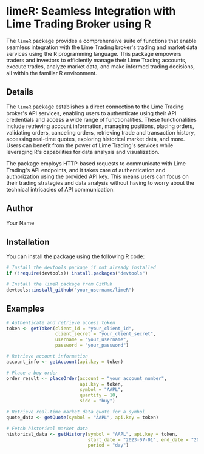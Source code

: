# limeR: Seamless Integration with Lime Trading Broker using R

The `limeR` package provides a comprehensive suite of functions that enable seamless integration with the Lime Trading broker's trading and market data services using the R programming language. This package empowers traders and investors to efficiently manage their Lime Trading accounts, execute trades, analyze market data, and make informed trading decisions, all within the familiar R environment.

## Details

The `limeR` package establishes a direct connection to the Lime Trading broker's API services, enabling users to authenticate using their API credentials and access a wide range of functionalities. These functionalities include retrieving account information, managing positions, placing orders, validating orders, canceling orders, retrieving trade and transaction history, accessing real-time quotes, exploring historical market data, and more. Users can benefit from the power of Lime Trading's services while leveraging R's capabilities for data analysis and visualization.

The package employs HTTP-based requests to communicate with Lime Trading's API endpoints, and it takes care of authentication and authorization using the provided API key. This means users can focus on their trading strategies and data analysis without having to worry about the technical intricacies of API communication.

## Author

Your Name

## Installation

You can install the package using the following R code:

```r
# Install the devtools package if not already installed
if (!require(devtools)) install.packages("devtools")

# Install the limeR package from GitHub
devtools::install_github("your_username/limeR")
```
## Examples

```r
# Authenticate and retrieve access token
token <- getToken(client_id = "your_client_id",
                  client_secret = "your_client_secret",
                  username = "your_username",
                  password = "your_password")

# Retrieve account information
account_info <- getAccount(api.key = token)

# Place a buy order
order_result <- placeOrder(account = "your_account_number",
                           api.key = token,
                           symbol = "AAPL",
                           quantity = 10,
                           side = "buy")

# Retrieve real-time market data quote for a symbol
quote_data <- getQuote(symbol = "AAPL", api.key = token)

# Fetch historical market data
historical_data <- getHistory(symbol = "AAPL", api.key = token,
                              start_date = "2023-07-01", end_date = "2023-07-31",
                              period = "day")
```
